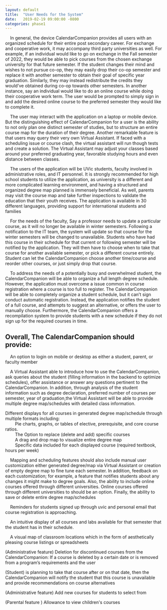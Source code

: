 ```yaml
---
layout: default
title:  "User Needs for the System"
date:   2019-02-19 09:00:00 -0800
categories: phase1
---
```


&nbsp;&nbsp;&nbsp;&nbsp;In general, the device CalendarCompanion provides all users with an organized schedule for their entire post secondary career. For exchange and cooperative work, it may accompany third party universities as well. For example, if an individual would like to go on exchange in the Fall semester of 2022, they would be able to pick courses from the chosen exchange university for that future semester. If the student changes their mind and wishes to not pursue co-op, they may easily drop their co-op semester and replace it with another semester to obtain their goal of specific year graduation. Similarly, they may instead redistribute the credits they would’ve obtained during co-op towards other semesters. In another instance, say an individual would like to do an online course while doing their cooperative work term. The user would be prompted to simply sign in and add the desired online course to the preferred semester they would like to complete it.

&nbsp;&nbsp;&nbsp;&nbsp;The user may interact with the application on a laptop or mobile device. But the distinguishing effect of CalendarCompanion for a user is the ability to not only plan one distinct semester of studies, but to structure an entire course map for the duration of their degree. Another remarkable feature is that users may query their very own Virtual Assistant. If faced with a scheduling issue or course clash, the virtual assistant will run though tests and create a solution. The Virtual Assistant may adjust your classes based around your preferred graduating year, favorable studying hours and even distance between classes.

&nbsp;&nbsp;&nbsp;&nbsp;The users of the application will be UVic students, faculty involved in administrative roles, and IT personnel. It is strongly recommended for high school students to utilize the application, as university is a different and more complicated learning environment, and having a structured and organized degree map planned is immensely beneficial. As well, parents may visit the course map and take further inspections to validate the education that their youth receives. The application is available in 30 different languages, providing support for international students and families

&nbsp;&nbsp;&nbsp;&nbsp;For the needs of the faculty, Say a professor needs to update a particular course, as it will no longer be available in winter semesters. Following a notification to the IT team, the system will update so that course for the winter semesters will be changed to unavailable. Students who have had this course in their schedule for that current or following semester will be notified by the application. They will then have to choose when to take that course for another available semester, or pick a different course entirely. Student can let the CalendarCompanion choose another time/course and reorder other courses, or just simply drop that course.

&nbsp;&nbsp;&nbsp;&nbsp;To address the needs of a potentially busy and overwhelmed student, the CalendarCompanion will be able to organize a full length degree schedule. However, the application must overcome a issue common in course registration where a course is too full to register. The CalendarCompanion will be able to completely organize a student schedule, but it can’t sign conduct automatic registration. Instead, the application notifies the student of a full course, and attempts to suggest an alternative, or offers the user to manually choose. Furthermore, the CalendarCompanion offers a recompilation system to provide students with a new schedule if they do not sign up for the required courses in time.

## Overall, The CalendarCompanion should provide:
&nbsp;&nbsp;&nbsp;&nbsp;An option to login on mobile or desktop as either a student, parent, or faculty member

&nbsp;&nbsp;&nbsp;&nbsp;A Virtual Assistant able to introduce how to use the CalendarCompanion, ask queries about the student (filling information in the backend to optimize schedules), offer assistance or answer any questions pertinent to the CalendarCompanion. In addition, through analysis of the student information such as degree declaration, preferred number of courses per semester, year of graduation,the Virtual Assistant will be able to provide multiple degree map/schedules with detailed class information.

Different displays for all courses in generated degree map/schedule through multiple formats including:<br>
    &nbsp;&nbsp;&nbsp;&nbsp;&nbsp;&nbsp;&nbsp;&nbsp;Pie charts, graphs, or tables of elective, prerequisite, and core course ratios.<br>
    &nbsp;&nbsp;&nbsp;&nbsp;&nbsp;&nbsp;&nbsp;&nbsp;The Option to replace (delete and add) specific courses<br>
    &nbsp;&nbsp;&nbsp;&nbsp;&nbsp;&nbsp;&nbsp;&nbsp;A drag and drop map to visualize entire degree map<br>
    &nbsp;&nbsp;&nbsp;&nbsp;&nbsp;&nbsp;&nbsp;&nbsp;Specific data included for each displayed course (required textbook, hours per week)

&nbsp;&nbsp;&nbsp;&nbsp;Mapping and scheduling features should also include manual user customization either generated degree/map via Virtual Assistant or creation of empty degree map to fine tune each semester. In addition, feedback on each customization; for example, a feature that notifies students about any changes it might make to degree goals. Also, the ability to include online courses offered through different universities. Online courses offered through different universities to should be an option. Finally, the ability to save or delete entire degree map/schedules

&nbsp;&nbsp;&nbsp;&nbsp;Reminders for students signed up through uvic and personal email that course registration is approaching.

&nbsp;&nbsp;&nbsp;&nbsp;An intuitive display of all courses and labs available for that semester that the student has in their schedule.

&nbsp;&nbsp;&nbsp;&nbsp;A visual map of classroom locations which in the form of aesthetically pleasing course listings or spreadsheets

(Administrative feature) Deletion for discontinued courses from the CalendarCompanion: 
If a course is deleted by a certain date or is removed from a program’s requirements and the user 

(Student) is planning to take that course after or on that date, then the CalendarCompanion will notify the student that this course is unavailable and provide recommendations on course alternatives

(Administrative feature) Add new courses for students to select from

(Parental feature ) Allowance to view children's courses